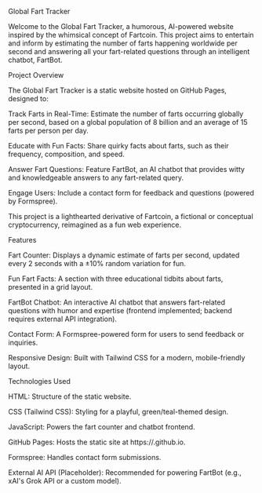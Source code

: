 Global Fart Tracker

Welcome to the Global Fart Tracker, a humorous, AI-powered website inspired by the whimsical concept of Fartcoin. This project aims to entertain and inform by estimating the number of farts happening worldwide per second and answering all your fart-related questions through an intelligent chatbot, FartBot.

Project Overview

The Global Fart Tracker is a static website hosted on GitHub Pages, designed to:





Track Farts in Real-Time: Estimate the number of farts occurring globally per second, based on a global population of 8 billion and an average of 15 farts per person per day.



Educate with Fun Facts: Share quirky facts about farts, such as their frequency, composition, and speed.



Answer Fart Questions: Feature FartBot, an AI chatbot that provides witty and knowledgeable answers to any fart-related query.



Engage Users: Include a contact form for feedback and questions (powered by Formspree).

This project is a lighthearted derivative of Fartcoin, a fictional or conceptual cryptocurrency, reimagined as a fun web experience.

Features





Fart Counter: Displays a dynamic estimate of farts per second, updated every 2 seconds with a ±10% random variation for fun.



Fun Fart Facts: A section with three educational tidbits about farts, presented in a grid layout.



FartBot Chatbot: An interactive AI chatbot that answers fart-related questions with humor and expertise (frontend implemented; backend requires external API integration).



Contact Form: A Formspree-powered form for users to send feedback or inquiries.



Responsive Design: Built with Tailwind CSS for a modern, mobile-friendly layout.

Technologies Used





HTML: Structure of the static website.



CSS (Tailwind CSS): Styling for a playful, green/teal-themed design.



JavaScript: Powers the fart counter and chatbot frontend.



GitHub Pages: Hosts the static site at https://<username>.github.io.



Formspree: Handles contact form submissions.



External AI API (Placeholder): Recommended for powering FartBot (e.g., xAI's Grok API or a custom model).
